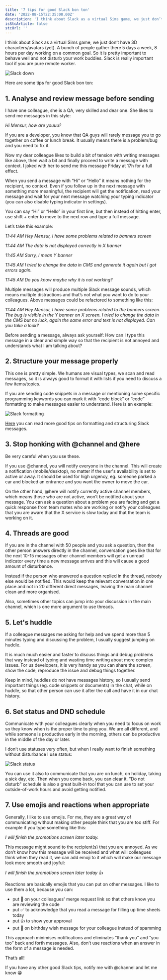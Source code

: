 ```yaml
---
title: '7 tips for good Slack bon ton'
date: '2022-08-15T22:35:00.00Z'
description: 'I think about Slack as a virtual Sims game, we just don’t have 3D characters/avatars (yet). A bunch of ...'
isStcArticle: false
stcUrl: ''
---
```


I think about Slack as a virtual Sims game, we just don’t have 3D characters/avatars (yet). A bunch of people gather there 5 days a week, 8 hours per day working on a common goal. So it is pretty important to behave well and not disturb your work buddies. Slack is really important tool if you are pure remote worker.

![Slack down](./slack-down.jpg)

Here are some tips for good Slack bon ton:



## 1. Analyse and review message before sending

I have one colleague, she is a QA, very skilled and dear one. She likes to send me messages in this style:

*Hi Mensur, how are youuu?*

If you are a developer, you know that QA guys will rarely message you to go together on coffee or lunch break. It usually means there is a problem/bug and you need to fix it. 

Now my dear colleague likes to build a bit of tension with writing messages like above, then wait a bit and finally proceed to write a message with context. I joked with her to send me this message Friday at 17h for a full effect. 

When you send a message with “Hi” or “Hello” it means nothing for the recipient, no context. Even if you follow up in the next message with something more meaningful, the recipient will get the notification, read your message and wait for your next message watching your typing indicator (you can also disable typing indicator in settings). 

You can say “Hi” or “Hello” in your first line, but then instead of hitting enter, use shift + enter to move to the next row and type a full message.

Let’s take this example:

*11:44 AM Hey Mensur, I have some problems related to banners screen*

*11:44 AM The data is not displayed correctly in X banner*

*11:45 AM Sorry, I mean Y banner*

*11:45 AM I tried to change the data in CMS and generate it again but I got errors again.*

*11:45 AM Do you know maybe why it is not working?*

Multiple messages will produce multiple Slack message sounds, which means multiple distractions and that’s not what you want to do to your colleagues. Above messages could be refactored to something like this:

*11:44 AM Hey Mensur, I have some problems related to the banners screen. The bug is visible in the Y banner on X screen. I tried to change the data in the CMS but no luck, again the same error and text is not displayed. Can you take a look?*

Before sending a message, always ask yourself: How can I type this message in a clear and simple way so that the recipient is not annoyed and understands what I am talking about?


## 2. Structure your message properly

This one is pretty simple. We humans are visual types, we scan and read messages, so it is always good to format it with lists if you need to discuss a few items/topics. 

If you are sending code snippets in a message or mentioning some specific programming keywords you can mark it with “code block” or “code” formatting to make messages easier to understand. Here is an example:

![Slack formatting](./slack-formatting.jpg)

[Here](https://slack.com/blog/collaboration/designing-and-formatting-messages-in-slack) you can read more good tips on formatting and structuring Slack messages.

## 3. Stop honking with @channel and @here

Be very careful when you use these. 

If you use @channel, you will notify everyone in the channel. This will create a notification (mobile/desktop), no matter if the user's availability is set to active or away. It should be used for high urgency, eg. someone parked a car and blocked an entrance and you want the owner to move the car.

On the other hand, @here will notify currently active channel members, which means those who are not active, won’t be notified about your message. You can ask a question about a problem you are facing and get a quick response from team mates who are working or notify your colleagues that you are aware that the X service is slow today and that the team is working on it.

## 4. Threads are good

If you are in the channel with 50 people and you ask a question, then the other person answers directly in the channel, conversation goes like that for the next 10-15 messages other channel members will get an unread indicator every time a new message arrives and this will cause a good amount of disturbance. 

Instead if the person who answered a question replied in the thread, nobody else would be notified. This would keep the relevant conversation in one place and not in 20 different direct messages, leaving the main channel clean and more organised. 

Also, sometimes other topics can jump into your discussion in the main channel, which is one more argument to use threads. 

## 5. Let's huddle

If a colleague messages me asking for help and we spend more than 5 minutes typing and discussing the problem, I usually suggest jumping on huddle. 

It is much much easier and faster to discuss things and debug problems that way instead of typing and wasting time writing about more complex issues.
For us developers, it is very handy as you can share the screen, show the code, reproduce the issue and debug things together.

Keep in mind, huddles do not have messages history, so I usually send important things (eg. code snippets or documents) in the chat, while on huddle, so that other person can use it after the call and have it in our chat history.

## 6. Set status and DND schedule

Communicate with your colleagues clearly when you need to focus on work so they know when is the proper time to ping you. We are all different, and while someone is productive early in the morning, others can be productive in the middle of the day or later.

I don’t use statuses very often, but when I really want to finish something without disturbance I use status:

![Slack status](./slack-status.jpg)

You can use it also to communicate that you are on lunch, on holiday, taking a sick day, etc. Then when you come back, you can clear it.
"Do not disturb" schedule is also a great built-in tool that you can use to set your outside-of-work hours and avoid getting notified.

## 7. Use emojis and reactions when appropriate

Generally, I like to use emojis. For me, they are a great way of communicating without making other people think that you are too stiff. For example if you type something like this:

*I will finish the promotions screen later today.*

This message might sound to the recipient(s) that you are annoyed. As we don’t know how this message will be received and what will colleagues think when they read it, we can add emoji to it which will make our message look more smooth and joyful:

*I will finish the promotions screen later today* 👍

Reactions are basically emojis that you can put on other messages. I like to use them a lot, because you can: 
- put 👀 on your colleagues' merge request link so that others know you are reviewing the code
- put ✅ to acknowledge that you read a message for filling up time sheets today
- put 👍 to show your approval
- put 🎉 on birthday wish message for your colleague instead of spamming

This approach minimises notifications and eliminates “thank you” and “you too” back and forth messages. Also, don’t use reactions when an answer in the form of a message is needed.

That’s all! 

If you have any other good Slack tips, notify me with @channel and let me know 😁
